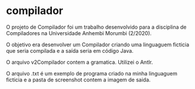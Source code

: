 # compilador

O projeto de Compilador foi um trabalho desenvolvido para a disciplina de Compiladores na Universidade Anhembi Morumbi (2/2020). 

O objetivo era desenvolver um Compilador criando uma linguaguem ficticia que seria compilada e a saída seria em código Java. 

O arquivo v2Compilador contem a gramatica. Utilizei o Antlr. 

O arquivo .txt é um exemplo de programa criado na minha linguaguem ficticia e a pasta de screenshot contem a imagem de saida. 
